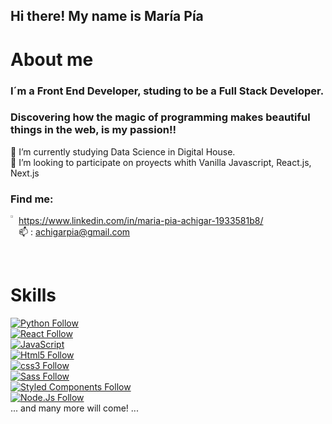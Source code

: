 ## Hi there! My name is María Pía

# About me
### I´m a Front End Developer, studing to be a Full Stack Developer.
### Discovering how the magic of programming makes beautiful things in the web, is my passion!!

🌱 I’m currently studying Data Science in Digital House.
<br>
💞️ I’m looking to participate on proyects whith Vanilla Javascript, React.js, Next.js
<br>

### Find me:


<img alt="Logo" align="left" src="https://user-images.githubusercontent.com/76546697/121098434-37e5e080-c7cc-11eb-8668-17dc3a3babae.png" width="2%" /> 

https://www.linkedin.com/in/maria-pia-achigar-1933581b8/
<br>
📫 : achigarpia@gmail.com

<br>


# Skills 
[![Python Follow](https://img.shields.io/badge/Python-004aad?style=for-the-badge&logo=python&logoColor=white&labelColor=ffff00)](#)
<br>
[![React Follow](https://img.shields.io/badge/React-004aad?style=for-the-badge&logo=react&logoColor=white&labelColor=101010)](#)
<br>
[![JavaScript](https://img.shields.io/badge/JavaScript-F7DF1E?style=for-the-badge&logo=javascript&logoColor=white&labelColor=101010)](#)
</br>
[![Html5 Follow](https://img.shields.io/badge/HTML5-E34F26?style=for-the-badge&logo=html5&logoColor=white&labelColor=101010)](#)
</br>
[![css3 Follow](https://img.shields.io/badge/CSS3-1572B6?style=for-the-badge&logo=css3&logoColor=white&labelColor=101010)](#)
</br>
[![Sass Follow](https://img.shields.io/badge/Sass-bf4080?style=for-the-badge&logo=bootstrap&logoColor=white&labelColor=101010)](#)
</br>
[![Styled Components Follow](https://img.shields.io/badge/StyledComponents-cd74b2?style=for-the-badge&logo=styledcomponents&logoColor=withe&labelColor=101010)](#)
<br>
[![Node.Js Follow](https://img.shields.io/badge/NODE.JS-68a063?style=for-the-badge&logo=node.js&logoColor=white&labelColor=101010)](#)
</br>
... and many more will come! ...



